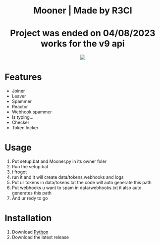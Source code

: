 <h1 align="center">
  Mooner | Made by R3CI
</h1>
<h1 align="center">
  Project was ended on 04/08/2023 works for the v9 api 
</h1>

<div align="center">
     <img  src="https://media.tenor.com/-LlG5WSoK74AAAAj/monkey.gif">
</div>

# Features
- Joiner
- Leaver
- Spammer
- Reactor
- Webhook spammer
- Is typing...
- Checker
- Token locker

# Usage
1. Put setup.bat and Mooner.py in its owner foler
2. Run the setup.bat
3. i frogot
4. run it and it will create data/tokens,webhooks and logs
5. Put ur tokens in data/tokens.txt the code will auto generate this path
6. Put webhooks u want to spam in data/webhooks.txt it also auto generates this path
7. And ur redy to go

# Installation
1. Download [Python](https://www.python.org/downloads/)
2. Download the latest release

